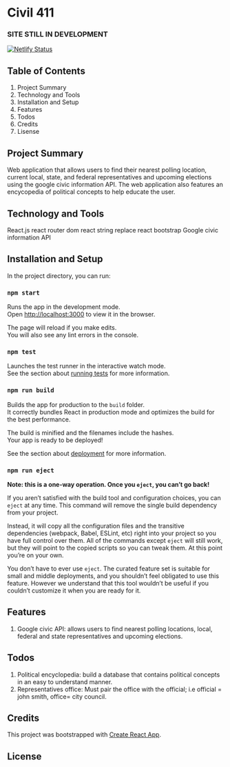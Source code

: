 # Civil 411

### SITE STILL IN DEVELOPMENT

[![Netlify Status](https://api.netlify.com/api/v1/badges/698d48db-2661-4318-a11d-23aca01d484f/deploy-status)](https://app.netlify.com/sites/romantic-swirles-e7e20c/deploys)

## Table of Contents

1. Project Summary
2. Technology and Tools
3. Installation and Setup
4. Features
5. Todos
6. Credits
7. Lisense

## Project Summary

Web application that allows users to find their nearest polling location, current local, state, and federal representatives and upcoming elections using the google civic information API. The web application also features an encycopedia of political concepts to help educate the user.

## Technology and Tools

React.js
react router dom
react string replace
react bootstrap
Google civic information API

## Installation and Setup

In the project directory, you can run:

### `npm start`

Runs the app in the development mode.<br />
Open [http://localhost:3000](http://localhost:3000) to view it in the browser.

The page will reload if you make edits.<br />
You will also see any lint errors in the console.

### `npm test`

Launches the test runner in the interactive watch mode.<br />
See the section about [running tests](https://facebook.github.io/create-react-app/docs/running-tests) for more information.

### `npm run build`

Builds the app for production to the `build` folder.<br />
It correctly bundles React in production mode and optimizes the build for the best performance.

The build is minified and the filenames include the hashes.<br />
Your app is ready to be deployed!

See the section about [deployment](https://facebook.github.io/create-react-app/docs/deployment) for more information.

### `npm run eject`

**Note: this is a one-way operation. Once you `eject`, you can’t go back!**

If you aren’t satisfied with the build tool and configuration choices, you can `eject` at any time. This command will remove the single build dependency from your project.

Instead, it will copy all the configuration files and the transitive dependencies (webpack, Babel, ESLint, etc) right into your project so you have full control over them. All of the commands except `eject` will still work, but they will point to the copied scripts so you can tweak them. At this point you’re on your own.

You don’t have to ever use `eject`. The curated feature set is suitable for small and middle deployments, and you shouldn’t feel obligated to use this feature. However we understand that this tool wouldn’t be useful if you couldn’t customize it when you are ready for it.

## Features

1. Google civic API: allows users to find nearest polling locations, local, federal and state representatives and upcoming elections.

## Todos

1. Political encyclopedia: build a database that contains political concepts in an easy to understand manner.
2. Representatives office: Must pair the office with the official; i.e official = john smith, office= city council.

## Credits

This project was bootstrapped with [Create React App](https://github.com/facebook/create-react-app).

## License
